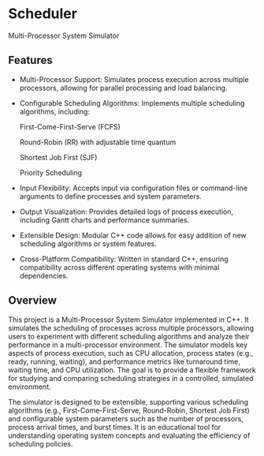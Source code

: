 # Scheduler
Multi-Processor System Simulator


## Features

- Multi-Processor Support: Simulates process execution across multiple processors, allowing for parallel processing and load balancing.



- Configurable Scheduling Algorithms: Implements multiple scheduling algorithms, including:





  First-Come-First-Serve (FCFS)
  
  
  
  Round-Robin (RR) with adjustable time quantum
  
  
  
  Shortest Job First (SJF)
  
  
  
  Priority Scheduling


- Input Flexibility: Accepts input via configuration files or command-line arguments to define processes and system parameters.



- Output Visualization: Provides detailed logs of process execution, including Gantt charts and performance summaries.



- Extensible Design: Modular C++ code allows for easy addition of new scheduling algorithms or system features.



- Cross-Platform Compatibility: Written in standard C++, ensuring compatibility across different operating systems with minimal dependencies.


## Overview

This project is a Multi-Processor System Simulator implemented in C++. It simulates the scheduling of processes across multiple processors, allowing users to experiment with different scheduling algorithms and analyze their performance in a multi-processor environment. The simulator models key aspects of process execution, such as CPU allocation, process states (e.g., ready, running, waiting), and performance metrics like turnaround time, waiting time, and CPU utilization. The goal is to provide a flexible framework for studying and comparing scheduling strategies in a controlled, simulated environment.

The simulator is designed to be extensible, supporting various scheduling algorithms (e.g., First-Come-First-Serve, Round-Robin, Shortest Job First) and configurable system parameters such as the number of processors, process arrival times, and burst times. It is an educational tool for understanding operating system concepts and evaluating the efficiency of scheduling policies.
